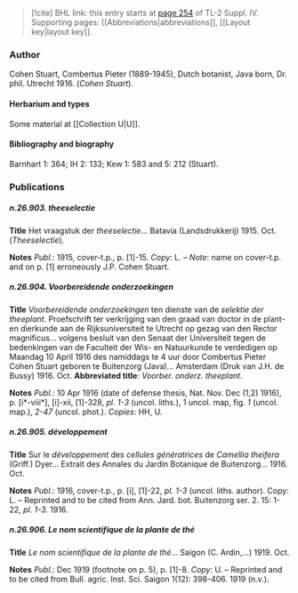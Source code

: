 > [!cite] BHL link: this entry starts at [page 254](https://www.biodiversitylibrary.org/item/103860#page/264/mode/1up) of TL-2 Suppl. IV.
> Supporting pages: [[Abbreviations|abbreviations]], [[Layout key|layout key]].

### Author

Cohen Stuart, Combertus Pieter (1889-1945), Dutch botanist, Java born, Dr. phil. Utrecht 1916. (*Cohen Stuart*).

#### Herbarium and types

Some material at [[Collection U|U]].

#### Bibliography and biography

Barnhart 1: 364; IH 2: 133; Kew 1: 583 and 5: 212 (Stuart).

### Publications

##### n.26.903. theeselectie

**Title**
Het vraagstuk der *theeselectie*... Batavia (Landsdrukkerij) 1915. Oct. (*Theeselectie*).

**Notes**
*Publ*.: 1915, cover-t.p., p. \[1\]-15. *Copy*: L. – *Note*: name on cover-t.p. and on p. \[1\] erroneously J.P. Cohen Stuart.

##### n.26.904. Voorbereidende onderzoekingen

**Title**
*Voorbereidende onderzoekingen* ten dienste van de *selektie der theeplant*. Proefschrift ter verkrijging van den graad van doctor in de plant- en dierkunde aan de Rijksuniversiteit te Utrecht op gezag van den Rector magnificus... volgens besluit van den Senaat der Universiteit tegen de bedenkingen van de Faculteit der Wis- en Natuurkunde te verdedigen op Maandag 10 April 1916 des namiddags te 4 uur door Combertus Pieter Cohen Stuart geboren te Buitenzorg (Java)... Amsterdam (Druk van J.H. de Bussy) 1916. Oct.
**Abbreviated title**: *Voorber. onderz. theeplant*.

**Notes**
*Publ*.: 10 Apr 1916 (date of defense thesis, Nat. Nov. Dec (1,2) 1916), p. \[i\*-viii\*\], \[i\]-xii, \[1\]-328, *pl. 1-3* (uncol. liths.), 1 uncol. map, fig. *1* (uncol. map.), *2-47* (uncol. phot.).
*Copies*: HH, U.

##### n.26.905. développement

**Title**
Sur le *développement* des *cellules génératrices* de *Camellia theifera* (Griff.) Dyer... Extrait des Annales du Jardin Botanique de Buitenzorg... 1916. Oct.

**Notes**
*Publ*.: 1916, cover-t.p., p. \[i\], \[1\]-22, *pl. 1-3* (uncol. liths. author). Copy: L. – Reprinted and to be cited from Ann. Jard. bot. Buitenzorg ser. 2. 15: 1-22, *pl. 1-3.* 1916.

##### n.26.906. Le nom scientifique de la plante de thé

**Title**
*Le nom scientifique de la plante de thé*... Saigon (C. Ardin,...) 1919. Oct.

**Notes**
*Publ*.: Dec 1919 (footnote on p. 5), p. \[1\]-8. *Copy*: U. – Reprinted and to be cited from Bull. agric. Inst. Sci. Saigon 1(12): 398-406. 1919 (n.v.).

